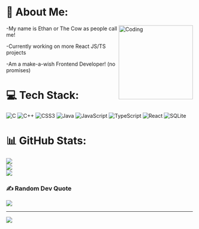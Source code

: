 # 💫 About Me:
<img align="right" alt="Coding" width="200" src="https://media.tenor.com/91-lB-gNsykAAAAC/hi-cow.gif">
<p>-My name is Ethan or The Cow as people call me!</p>
<p>-Currently working on more React JS/TS projects</p>
<p>-Am a make-a-wish Frontend Developer! (no promises)</p>


# 💻 Tech Stack:
![C](https://img.shields.io/badge/c-%2300599C.svg?style=for-the-badge&logo=c&logoColor=white) ![C++](https://img.shields.io/badge/c++-%2300599C.svg?style=for-the-badge&logo=c%2B%2B&logoColor=white) ![CSS3](https://img.shields.io/badge/css3-%231572B6.svg?style=for-the-badge&logo=css3&logoColor=white) ![Java](https://img.shields.io/badge/java-%23ED8B00.svg?style=for-the-badge&logo=java&logoColor=white) ![JavaScript](https://img.shields.io/badge/javascript-%23323330.svg?style=for-the-badge&logo=javascript&logoColor=%23F7DF1E) ![TypeScript](https://img.shields.io/badge/typescript-%23007ACC.svg?style=for-the-badge&logo=typescript&logoColor=white) ![React](https://img.shields.io/badge/react-%2320232a.svg?style=for-the-badge&logo=react&logoColor=%2361DAFB) ![SQLite](https://img.shields.io/badge/sqlite-%2307405e.svg?style=for-the-badge&logo=sqlite&logoColor=white)
# 📊 GitHub Stats:
![](https://github-readme-stats.vercel.app/api?username=The-Cow-addict&theme=radical&hide_border=false&include_all_commits=true&count_private=false)<br/>
![](https://github-readme-streak-stats.herokuapp.com/?user=The-Cow-addict&theme=radical&hide_border=false)<br/>
![](https://github-readme-stats.vercel.app/api/top-langs/?username=The-Cow-addict&theme=radical&hide_border=false&include_all_commits=true&count_private=false&layout=compact)

### ✍️ Random Dev Quote
![](https://quotes-github-readme.vercel.app/api?type=horizontal&theme=radical)

---
[![](https://visitcount.itsvg.in/api?id=The-Cow-addict&icon=5&color=5)](https://visitcount.itsvg.in)

<!-- Proudly created with GPRM ( https://gprm.itsvg.in ) -->




<!--
**The-Cow-addict/The-Cow-addict** is a ✨ _special_ ✨ repository because its `README.md` (this file) appears on your GitHub profile.

Here are some ideas to get you started:

- 🔭 I’m currently working on ...
- 🌱 I’m currently learning ...
- 👯 I’m looking to collaborate on ...
- 🤔 I’m looking for help with ...
- 💬 Ask me about ...
- 📫 How to reach me: ...
- 😄 Pronouns: ...
- ⚡ Fun fact: ...
-->
